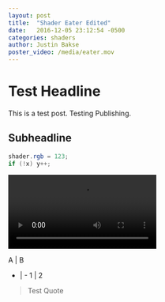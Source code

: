 ```yaml
---
layout: post
title:  "Shader Eater Edited"
date:   2016-12-05 23:12:54 -0500
categories: shaders
author: Justin Bakse
poster_video: /media/eater.mov
---
```


# Test Headline

This is a test post. Testing Publishing.

## Subheadline

```glsl
shader.rgb = 123;
if (!x) y++;
```

<video class="fill" src="{{site.baseurl}}/media/eater.mov" controls></video>

A | B
- | -
1 | 2

> Test Quote
